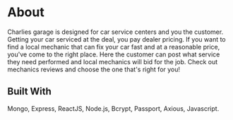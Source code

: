 # About
Charlies garage is designed for car service centers and you the customer. Getting your car serviced at the deal, you pay dealer pricing. If you want to find a local mechanic that can fix your car fast and at a reasonable price, you've come to the right place. Here the customer can post what service they need performed and local mechanics will bid for the job. Check out mechanics reviews and choose the one that's right for you!

## Built With
Mongo, Express, ReactJS, Node.js, Bcrypt, Passport, Axious, Javascript. 